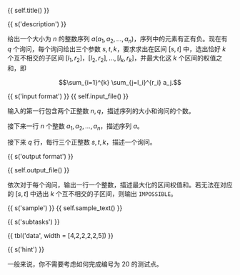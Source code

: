 {{ self.title() }}

{{ s('description') }}

给出一个大小为 $n$ 的整数序列 $a(a_1, a_2, \dots, a_n)$，序列中的元素有正有负。现在有 $q$ 个询问，每个询问给出三个参数 $s, t, k$，要求求出在区间 $[s,t]$ 中，选出恰好 $k$ 个互不相交的子区间 $[l_1, r_2]，[l_2, r_2], \dots, [l_k, r_k]$，并最大化这 $k$ 个区间的权值之和，即

$$\sum_{i=1}^{k} \sum_{j=l_i}^{r_i} a_j.$$

{{ s('input format') }}
{{ self.input_file() }}

输入的第一行包含两个正整数 $n,q$，描述序列的大小和询问的个数。

接下来一行 $n$ 个整数 $a_1, a_2, \dots, a_n$，描述序列 $a$。

接下来 $q$ 行，每行三个正整数 $s, t, k$，描述一个询问。

{{ s('output format') }}

{{ self.output_file() }}

依次对于每个询问，输出一行一个整数，描述最大化的区间权值和。若无法在对应的 $[s,t]$ 中选出 $k$ 个互不相交的子区间，则输出 `IMPOSSIBLE`。 

{{ s('sample') }}
{{ self.sample_text() }}

{{ s('subtasks') }}

{{ tbl('data', width = [4,2,2,2,2,5]) }}

{{ s('hint') }}

一般来说，你不需要考虑如何完成编号为 $20$ 的测试点。
